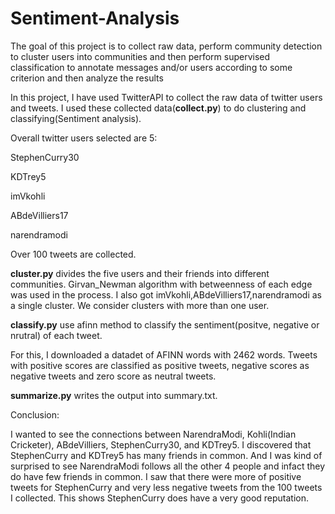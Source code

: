 # Sentiment-Analysis
The goal of this project is to collect raw data, perform community detection to cluster users into communities and then perform supervised classification to annotate messages and/or users according to some criterion and then analyze the results

In this project, I have used TwitterAPI to collect the raw data of twitter users and tweets.
I used these collected data(**collect.py**) to do clustering and classifying(Sentiment analysis).

Overall twitter users selected are 5:

StephenCurry30

KDTrey5

imVkohli

ABdeVilliers17

narendramodi

Over 100 tweets are collected.

**cluster.py** divides the five users and their friends into different communities.
Girvan_Newman algorithm with betweenness of each edge was used in the process.
I also got imVkohli,ABdeVilliers17,narendramodi as a single cluster.
We consider clusters with more than one user.

**classify.py** use afinn method to classify the sentiment(positve, negative or nrutral) of each tweet.

For this, I downloaded a datadet of AFINN words with 2462 words.
Tweets with positive scores are classified as positive tweets, negative scores as negative tweets and zero score as neutral tweets.

**summarize.py** writes the output into summary.txt.

Conclusion:

I wanted to see the connections between NarendraModi, Kohli(Indian Cricketer), ABdeVilliers, StephenCurry30, and KDTrey5.
I discovered that StephenCurry and KDTrey5 has many friends in common. And I was kind of surprised to see NarendraModi 
follows all the other 4 people and infact they do have few friends in common.
I saw that there were more of positive tweets for StephenCurry and very less negative tweets from the 100 tweets I collected.
This shows StephenCurry does have a very good reputation.


